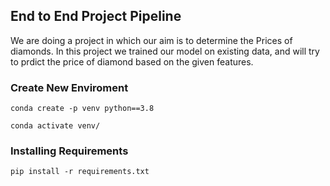## End to End Project Pipeline

We are doing a project in which our aim is to determine the Prices of diamonds.
In this project we trained our model on existing data, and will try to prdict the price of diamond based on the given features.

### Create New Enviroment 

```
conda create -p venv python==3.8

conda activate venv/
```

### Installing Requirements

```
pip install -r requirements.txt
```


